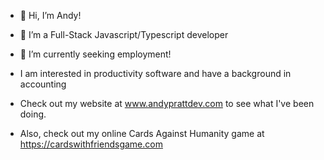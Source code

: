 - 👋 Hi, I’m Andy!
- 🌱 I’m a Full-Stack Javascript/Typescript developer
- 👀 I’m currently seeking employment!
- I am interested in productivity software and have a background in accounting

- Check out my website at www.andyprattdev.com to see what I've been doing.
- Also, check out my online Cards Against Humanity game at https://cardswithfriendsgame.com


